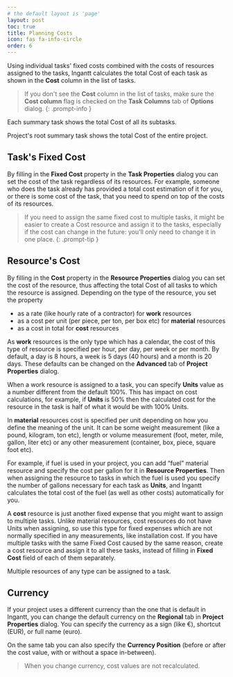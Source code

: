 ```yaml
---
# the default layout is 'page'
layout: post
toc: true
title: Planning Costs
icon: fas fa-info-circle
order: 6
---
```

Using individual tasks' fixed costs combined with the costs of resources assigned to the tasks, Ingantt calculates the total Cost of each task as shown in the **Cost** column in the list of tasks.

> If you don't see the **Cost** column in the list of tasks, make sure the **Cost column** flag is checked on the **Task Columns** tab of **Options** dialog.
{: .prompt-info }

Each summary task shows the total Cost of all its subtasks.

Project's root summary task shows the total Cost of the entire project.

## Task's Fixed Cost

By filling in the **Fixed Cost** property in the **Task Properties** dialog you can set the cost of the task regardless of its resources. For example, someone who does the task already has provided a total cost estimation of it for you, or there is some cost of the task, that you need to spend on top of the costs of its resources.

> If you need to assign the same fixed cost to multiple tasks, it might be easier to create a Cost resource and assign it to the tasks, especially if the cost can change in the future: you'll only need to change it in one place.
{: .prompt-tip }

## Resource's Cost

By filling in the **Cost** property in the **Resource Properties** dialog you can set the cost of the resource, thus affecting the total Cost of all tasks to which the resource is assigned. Depending on the type of the resource, you set the property

- as a rate (like hourly rate of a contractor) for **work** resources
- as a cost per unit (per piece, per ton, per box etc) for **material** resources
- as a cost in total for **cost** resources
 
As **work** resources is the only type which has a calendar, the cost of this type of resource is specified per hour, per day, per week or per month. By default, a day is 8 hours, a week is 5 days (40 hours) and a month is 20 days. These defaults can be changed on the **Advanced** tab of **Project Properties** dialog.

When a work resource is assigned to a task, you can specify **Units** value as a number different from the default 100%. This has impact on cost calculations, for example, if **Units** is 50% then the calculated cost for the resource in the task is half of what it would be with 100% Units.

In **material** resources cost is specified per unit depending on how you define the meaning of the unit. It can be some weight measurement (like a pound, kilogram, ton etc), length or volume measurement (foot, meter, mile, gallon, liter etc) or any other measurement (container, box, piece, square foot etc).

For example, if fuel is used in your project, you can add “fuel” material resource and specify the cost per gallon for it in **Resource Properties**. Then when assigning the resource to tasks in which the fuel is used you specify the number of gallons necessary for each task as **Units**, and Ingantt calculates the total cost of the fuel (as well as other costs) automatically for you.

A **cost** resource is just another fixed expense that you might want to assign to multiple tasks. Unlike material resources, cost resources do not have Units when assigning, so use this type for fixed expenses which are not normally specified in any measurements, like installation cost. If you have multiple tasks with the same Fixed Cost caused by the same reason, create a cost resource and assign it to all these tasks, instead of filling in **Fixed Cost** field of each of them separately.

Multiple resources of any type can be assigned to a task.

## Currency

If your project uses a different currency than the one that is default in Ingantt, you can change the default currency on the **Regional** tab in **Project Properties** dialog. You can specify the currency as a sign (like €), shortcut (EUR), or full name (euro).

On the same tab you can also specify the **Currency Position** (before or after the cost value, with or without a space in-between).

> When you change currency, cost values are not recalculated. 